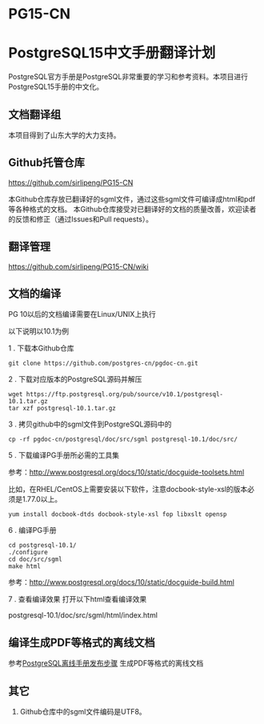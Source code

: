 # PG15-CN

# PostgreSQL15中文手册翻译计划   
PostgreSQL官方手册是PostgreSQL非常重要的学习和参考资料。本项目进行PostgreSQL15手册的中文化。

## 文档翻译组

本项目得到了山东大学的大力支持。

## Github托管仓库
https://github.com/sirlipeng/PG15-CN

本Github仓库存放已翻译好的sgml文件，通过这些sgml文件可编译成html和pdf等各种格式的文档。
本Github仓库接受对已翻译好的文档的质量改善，欢迎读者的反馈和修正（通过Issues和Pull requests）。

## 翻译管理
https://github.com/sirlipeng/PG15-CN/wiki

## 文档的编译

PG 10以后的文档编译需要在Linux/UNIX上执行

以下说明以10.1为例

  1 . 下载本Github仓库
```shell
git clone https://github.com/postgres-cn/pgdoc-cn.git
```

  2 . 下载对应版本的PostgreSQL源码并解压
```shell
wget https://ftp.postgresql.org/pub/source/v10.1/postgresql-10.1.tar.gz
tar xzf postgresql-10.1.tar.gz
```

  3 . 拷贝github中的sgml文件到PostgreSQL源码中的
```shell
cp -rf pgdoc-cn/postgresql/doc/src/sgml postgresql-10.1/doc/src/
```

  5 . 下载编译PG手册所必需的工具集

参考：http://www.postgresql.org/docs/10/static/docguide-toolsets.html

比如，在RHEL/CentOS上需要安装以下软件，注意docbook-style-xsl的版本必须是1.77.0以上。

	yum install docbook-dtds docbook-style-xsl fop libxslt opensp


  6 .  编译PG手册
```shell
cd postgresql-10.1/
./configure
cd doc/src/sgml
make html
```
参考：http://www.postgresql.org/docs/10/static/docguide-build.html

  7 . 查看编译效果
打开以下html查看编译效果

postgresql-10.1/doc/src/sgml/html/index.html

## 编译生成PDF等格式的离线文档

参考[PostgreSQL离线手册发布步骤](https://github.com/postgres-cn/pgdoc-cn/wiki/PostgreSQL离线手册发布步骤) 生成PDF等格式的离线文档


## 其它
1. Github仓库中的sgml文件编码是UTF8。




